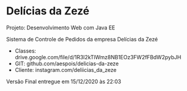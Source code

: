 # Delícias da Zezé
Projeto: Desenvolvimento Web com Java EE

Sistema de Controle de Pedidos da empresa Delícias da Zezé

- Classes: drive.google.com/file/d/1R3I2kTlWmz8NB1EOz3FW2fFBdW2pybJH
- GIT: github.com/aespois/delicias-da-zeze
- Cliente: instagram.com/deliicias_da_zeze

Versão Final entregue em 15/12/2020 às 22:03
